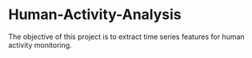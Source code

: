 # Human-Activity-Analysis
The objective of this project is to extract time series features for human activity monitoring.
